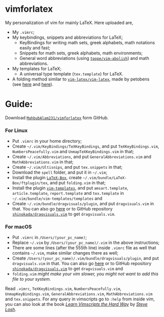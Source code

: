 # vimforlatex
My personalization of vim for mainly LaTeX.
Here uploaded are,
- My `.vimrc`;
- My keybindings, snippets and abbreviations for LaTeX;
  - KeyBindings for writing math sets, greek alphabets, math notations easily and fast;
  - Snippets for math sets, greek alphabets, math environments;
  - General word abbreviations (using [`tpope/vim-abolish`](https://github.com/tpope/vim-abolish)) and math abbreviations.
- My templates for LaTeX;
  - A universal type template (`tex.template`) for LaTeX.
- A folding method similar to  [`vim-latex/vim-latex`](https://github.com/vim-latex/vim-latex), made by petobens (see [here](https://tex.stackexchange.com/a/130826/154271) and [here](https://github.com/petobens/dotfiles/blob/master/vim/ftplugin/tex/folding.vim)).

# Guide:

Download [`MahbubAlam231/vimforlatex`](https://github.com/MahbubAlam231/vimforlatex) form GitHub.

### For Linux

- Put `.vimrc` in your home directory;
- Create `~/.vim/KeyBindings/TeXKeyBindings`, and put `TeXKeyBindings.vim`, `NumbersPeacefully.vim` and `UnmapTeXKeyBindings.vim` in that;
- Create `~/.vim/Abbreviations`, and put `GeneralAbbreviations.vim` and `MathAbbreviations.vim` in that;
- Create `~/.vim/Ultisnips`, and put `tex.snippets` in that;
- Download the `spell` folder, and put it in `~/.vim`;
- Install the plugin [`LaTeX-Box`](https://github.com/LaTeX-Box-Team/LaTeX-Box), create `~/.vim/bundle/LaTeX-Box/ftplugin/tex`, and put `folding.vim` in that;
- Install the plugin [`vim-templates`](https://github.com/tibabit/vim-templates), and put `amsart.template`, `article.template`, `report.template` and `tex.template` in `~/.vim/bundle/vim-templates/templates` and
- Create `~/.vim/bundle/dragvisuals/plugin`, and put `dragvisuals.vim` in that. You can also go [here](https://is.gd/IBV2013) or to GitHub repository [`shinokada/dragvisuals.vim`](https://github.com/shinokada/dragvisuals.vim) to get `dragvisuals.vim`.

### For macOS
- Put `.vimrc` in `/Users/(your_pc_name)`;
- Replace `~/.vim` by `/Users/(your_pc_name)/.vim` in the above instructions;
- There are some lines (after the 555th line) inside `.vimrc` file as well that contains `~/.vim`, make similar changes there as well;
- Create `/Users/(your_pc_name)/.vim/bundle/dragvisuals/plugin`, and put `dragvisuals.vim` in that. You can also go [here](https://is.gd/IBV2013) or to GitHub repository [`shinokada/dragvisuals.vim`](https://github.com/shinokada/dragvisuals.vim) to get `dragvisuals.vim` and
- `folding.vim` *might make your vim slower, you might not want to add this file to your system.*

Read `.vimrc`, `TeXKeyBindings.vim`, `NumbersPeacefully.vim`, `UnmapKeyBindings.vim`, `GeneralAbbreviations.vim`, `MathAbbreviations.vim` and `tex.snippets`.
For any query in vimscripts go to `:help` from inside vim, you can also look at the book [_Learn Vimscripts the Hard Way_](http://learnvimscriptthehardway.stevelosh.com/) by [_Steve Losh_](http://stevelosh.com/).
